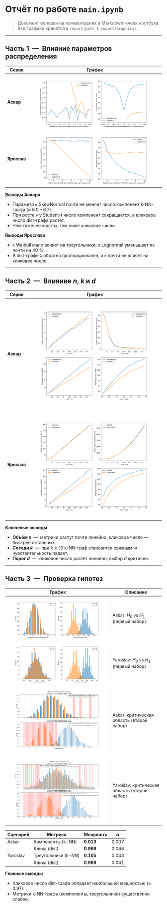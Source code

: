 # Отчёт по работе `main.ipynb`

> Документ основан на комментариях и Markdown-ячеек ноутбука.  
> Все графики хранятся в `report/part_1_report/Graphics/`.

---

## Часть 1 — Влияние параметров распределения

| Серия | График |
|-------|--------|
| **Аскар** | ![](report/part_1_report/Graphics/part1_results_Askar.png) |
| **Ярослав** | ![](report/part_1_report/Graphics/part1_results_Yaroslav.png) |

**Выводы Аскара**

* Параметр `α` SkewNormal почти не меняет число компонент k-NN-графа (≈ 6.0 – 6.7).  
* При росте `ν` у Student-t число компонент сокращается, а кликовое число dist-графа растёт.  
* Чем тяжелее хвосты, тем ниже кликовое число.

**Выводы Ярослава**

* `λ` Weibull мало влияет на треугольники; `σ` Lognormal уменьшает их почти на 40 %.  
* В dist-графе `λ` обратно пропорционален, а `σ` почти не влияет на кликовое число.

---

## Часть 2 — Влияние $n$, $k$ и $d$

| Серия | График |
|-------|--------|
| **Аскар** | ![](report/part_1_report/Graphics/part2_results_Askar.png) |
| **Ярослав** | ![](report/part_1_report/Graphics/part2_results_Yaroslav.png) |

**Ключевые выводы**

* **Объём $n$** — метрики растут почти линейно; кликовое число — быстрее остальных.  
* **Соседи $k$** — при $k ≥ 10$ k-NN-граф становится связным ⇒ чувствительность падает.  
* **Порог $d$** — кликовое число растёт линейно; выбор $d$ критичен.

---

## Часть 3 — Проверка гипотез

| График | Описание |
|--------|----------|
| ![](report/part_1_report/Graphics/part3_results_0_Askar.png) | Askar: $H_0$ vs $H_1$ (первый набор) |
| ![](report/part_1_report/Graphics/part3_results_0_Yaroslav.png) | Yaroslav: $H_0$ vs $H_1$ (первый набор) |
| ![](report/part_1_report/Graphics/part3_results_1_Askar.png) | Askar: критическая область (второй набор) |
| ![](report/part_1_report/Graphics/part3_results_1_Yaroslav.png) | Yaroslav: критическая область (второй набор) |

| Сценарий | Метрика | Мощность | $\alpha$ |
|-----------|---------|----------|----------|
| Askar | Компоненты (k-NN) | **0.013** | 0.007 |
|  | Клика (dist) | **0.968** | 0.046 |
| Yaroslav | Треугольники (k-NN) | **0.105** | 0.043 |
|  | Клика (dist) | **0.969** | 0.041 |

**Главные выводы**

* Кликовое число dist-графа обладает наибольшей мощностью (≈ 0.97).  
* Метрики k-NN-графа (компоненты, треугольники) существенно слабее.  
